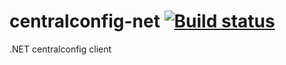 # centralconfig-net [![Build status](https://ci.appveyor.com/api/projects/status/ebtl0q21f2t4tjcq?svg=true)](https://ci.appveyor.com/project/danesparza/centralconfig-net)
.NET centralconfig client
